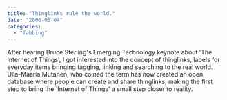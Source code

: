 ```yaml
---
title: "Thinglinks rule the world."
date: "2006-05-04"
categories: 
  - "fabbing"
---
```


After hearing Bruce Sterling's Emerging Technology keynote about 'The Internet of Things', I got interested into the concept of thinglinks, labels for everyday items bringing tagging, linking and searching to the real world. Ulla-Maaria Mutanen, who coined the term has now created an open database where people can create and share thinglinks, making the first step to bring the 'Internet of Things' a small step closer to reality.
